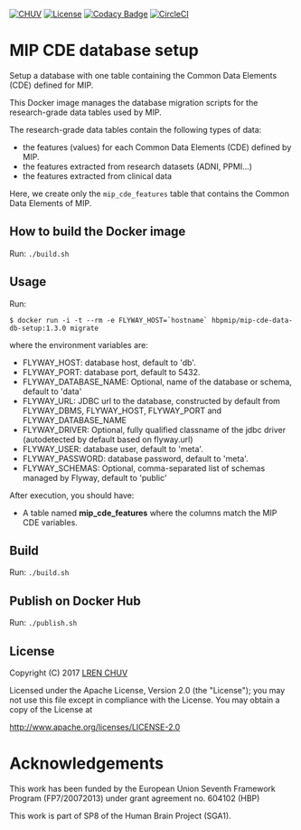 [![CHUV](https://img.shields.io/badge/CHUV-LREN-AF4C64.svg)](https://www.unil.ch/lren/en/home.html) [![License](https://img.shields.io/badge/license-Apache--2.0-blue.svg)](https://github.com/LREN-CHUV/mip-cde-data-db-setup/blob/master/LICENSE) [![Codacy Badge](https://api.codacy.com/project/badge/Grade/1d9732c8e10646318e9ace662fd83153)](https://www.codacy.com/app/hbp-mip/mip-cde-data-db-setup?utm_source=github.com&amp;utm_medium=referral&amp;utm_content=LREN-CHUV/mip-cde-data-db-setup&amp;utm_campaign=Badge_Grade) [![CircleCI](https://circleci.com/gh/HBPMedical/mip-cde-data-db-setup.svg?style=svg)](https://circleci.com/gh/HBPMedical/mip-cde-data-db-setup)


# MIP CDE database setup

Setup a database with one table containing the Common Data Elements (CDE) defined for MIP.

This Docker image manages the database migration scripts for the research-grade data tables used by MIP.

The research-grade data tables contain the following types of data:

* the features (values) for each Common Data Elements (CDE) defined by MIP.
* the features extracted from research datasets (ADNI, PPMI...)
* the features extracted from clinical data

Here, we create only the ```mip_cde_features``` table that contains the Common Data Elements of MIP.

## How to build the Docker image

Run: `./build.sh`

## Usage

Run:

```console
$ docker run -i -t --rm -e FLYWAY_HOST=`hostname` hbpmip/mip-cde-data-db-setup:1.3.0 migrate
```

where the environment variables are:

* FLYWAY_HOST: database host, default to 'db'.
* FLYWAY_PORT: database port, default to 5432.
* FLYWAY_DATABASE_NAME: Optional, name of the database or schema, default to 'data'
* FLYWAY_URL: JDBC url to the database, constructed by default from FLYWAY_DBMS, FLYWAY_HOST, FLYWAY_PORT and FLYWAY_DATABASE_NAME
* FLYWAY_DRIVER: Optional, fully qualified classname of the jdbc driver (autodetected by default based on flyway.url)
* FLYWAY_USER: database user, default to 'meta'.
* FLYWAY_PASSWORD: database password, default to 'meta'.
* FLYWAY_SCHEMAS: Optional, comma-separated list of schemas managed by Flyway, default to 'public'

After execution, you should have:

* A table named **mip_cde_features** where the columns match the MIP CDE variables.

## Build

Run: `./build.sh`

## Publish on Docker Hub

Run: `./publish.sh`

## License

Copyright (C) 2017 [LREN CHUV](https://www.unil.ch/lren/en/home.html)

Licensed under the Apache License, Version 2.0 (the "License");
you may not use this file except in compliance with the License.
You may obtain a copy of the License at

http://www.apache.org/licenses/LICENSE-2.0

# Acknowledgements

This work has been funded by the European Union Seventh Framework Program (FP7/2007­2013) under grant agreement no. 604102 (HBP)

This work is part of SP8 of the Human Brain Project (SGA1).
